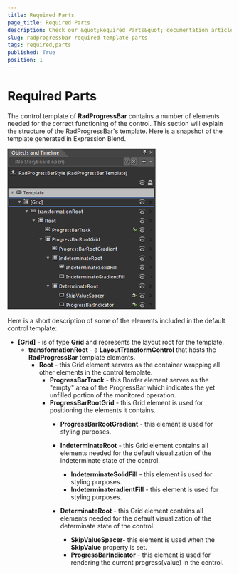 ```yaml
---
title: Required Parts
page_title: Required Parts
description: Check our &quot;Required Parts&quot; documentation article for the RadProgressBar {{ site.framework_name }} control.
slug: radprogressbar-required-template-parts
tags: required,parts
published: True
position: 1
---
```


# Required Parts

The control template of __RadProgressBar__ contains a number of elements needed for the correct functioning of the control. This section will explain the structure of the RadProgressBar's template. Here is a snapshot of the template generated in Expression Blend.

![Rad Progress Bar Template Structure](images/RadProgressBar_TemplateStructure.png)

Here is a short description of some of the elements included in the default control template:

* __[Grid]__ - is of type __Grid__ and represents the layout root for the template.						
	* __transformationRoot__ - a __LayoutTransformControl__ that hosts the __RadProgressBar__ template elements.
		* __Root__ - this Grid element servers as the container wrapping all other elements in the control template.
			* __ProgressBarTrack__ - this Border element serves as the "empty" area of the ProgressBar which indicates the yet unfilled portion of the monitored operation.
			* __ProgressBarRootGrid__ - this Grid element is used for positioning the elements it contains.
				* __ProgressBarRootGradient__ - this element is used for styling purposes.												

				* __IndeterminateRoot__ - this Grid element contains all elements needed for the default visualization of the indeterminate state of the control.
					* __IndeterminateSolidFill__ - this element is used for styling purposes.
					* __IndeterminateradientFill__ - this element is used for styling purposes.														

				* __DeterminateRoot__ - this Grid element contains all elements needed for the default visualization of the determinate state of the control.
					* __SkipValueSpacer__- this element is used when the __SkipValue__ property is set.
					* __ProgressBarIndicator__ - this element is used for rendering the current progress(value) in the control.